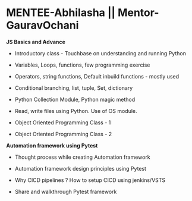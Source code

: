 # MENTEE-Abhilasha || Mentor-GauravOchani

**JS Basics and Advance**

- Introductory class - Touchbase on understanding and running Python

- Variables, Loops, functions, few programming exercise

- Operators, string functions, Default inbuild functions - mostly used

- Conditional branching, list, tuple, Set, dictionary

- Python Collection Module, Python magic method

- Read, write files using Python. Use of OS module.

- Object Oriented Programming Class - 1

- Object Oriented Programming Class - 2

**Automation framework using Pytest**

- Thought process while creating Automation framework

- Automation framework design principles using Pytest

- Why CICD pipelines ? How to setup CICD using jenkins/VSTS

- Share and walkthrough Pytest framework